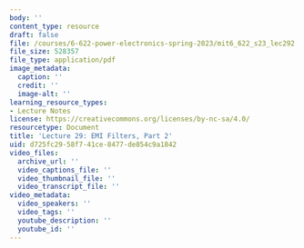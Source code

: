 ```yaml
---
body: ''
content_type: resource
draft: false
file: /courses/6-622-power-electronics-spring-2023/mit6_622_s23_lec292.pdf
file_size: 528357
file_type: application/pdf
image_metadata:
  caption: ''
  credit: ''
  image-alt: ''
learning_resource_types:
- Lecture Notes
license: https://creativecommons.org/licenses/by-nc-sa/4.0/
resourcetype: Document
title: 'Lecture 29: EMI Filters, Part 2'
uid: d725fc29-58f7-41ce-8477-de854c9a1842
video_files:
  archive_url: ''
  video_captions_file: ''
  video_thumbnail_file: ''
  video_transcript_file: ''
video_metadata:
  video_speakers: ''
  video_tags: ''
  youtube_description: ''
  youtube_id: ''
---
```

